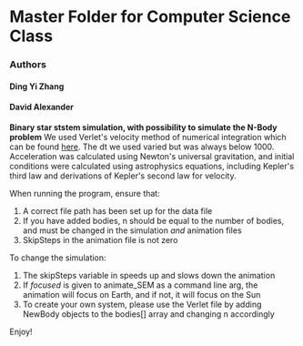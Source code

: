 # Master Folder for Computer Science Class
### Authors
#### Ding Yi Zhang
#### David Alexander
**Binary star ststem simulation, with possibility to simulate the N-Body problem**
We used Verlet's velocity method of numerical integration which can be found [here](https://www.compadre.org/PICUP/resources/Numerical-Integration/). The dt we used varied but was always below 1000. Acceleration was calculated using Newton's universal gravitation, and initial conditions were calculated using astrophysics equations, including Kepler's third law and derivations of Kepler's second law for velocity. 

When running the program, ensure that:
1. A correct file path has been set up for the data file
2. If you have added bodies, n should be equal to the number of bodies, and must be changed in the simulation *and* animation files
3. SkipSteps in the animation file is not zero

To change the simulation:
1. The skipSteps variable in speeds up and slows down the animation
2. If *focused* is given to animate_SEM as a command line arg, the animation will focus on Earth, and if not, it will focus on the Sun
3. To create your own system, please use the Verlet file by adding NewBody objects to the bodies[] array and changing n accordingly

Enjoy!
